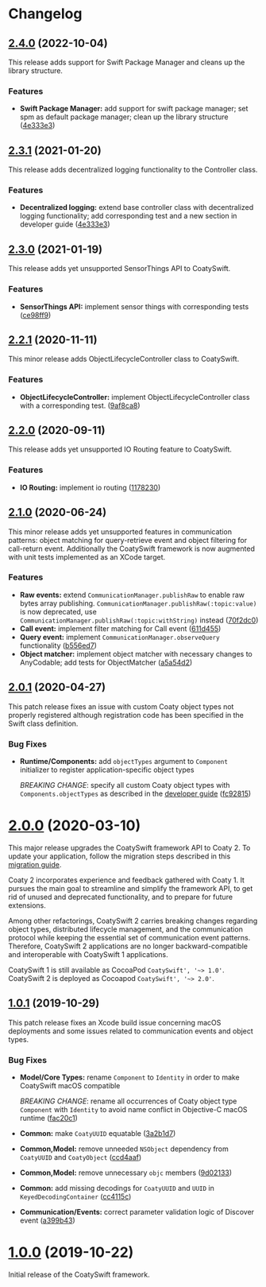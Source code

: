 # Changelog

<a name="2.4.0"></a>
## [2.4.0](https://github.com/coatyio/coaty-swift/compare/2.3.1...2.4.0) (2022-10-04)

This release adds support for Swift Package Manager and cleans up the library structure.

### Features

* **Swift Package Manager:** add support for swift package manager; set spm as default package manager; clean up the library structure
  ([4e333e3](https://github.com/coatyio/coaty-swift/commit/4e333e3))

<a name="2.3.1"></a>
## [2.3.1](https://github.com/coatyio/coaty-swift/compare/2.3.0...2.3.1) (2021-01-20)

This release adds decentralized logging functionality to the Controller class.

### Features

* **Decentralized logging:** extend base controller class with decentralized logging functionality; add corresponding test and a new section in developer guide
  ([4e333e3](https://github.com/coatyio/coaty-swift/commit/4e333e3))

<a name="2.3.0"></a>
## [2.3.0](https://github.com/coatyio/coaty-swift/compare/2.2.1...2.3.0) (2021-01-19)

This release adds yet unsupported SensorThings API to CoatySwift.

### Features

* **SensorThings API:** implement sensor things with corresponding tests
  ([ce98ff9](https://github.com/coatyio/coaty-swift/commit/1178230))

<a name="2.2.1"></a>
## [2.2.1](https://github.com/coatyio/coaty-swift/compare/2.2.0...2.2.1) (2020-11-11)

This minor release adds ObjectLifecycleController class to CoatySwift.

### Features

* **ObjectLifecycleController:** implement ObjectLifecycleController class with a corresponding test.
  ([9af8ca8](https://github.com/coatyio/coaty-swift/commit/9af8ca8))

<a name="2.2.0"></a>
## [2.2.0](https://github.com/coatyio/coaty-swift/compare/2.1.0...2.2.0) (2020-09-11)

This release adds yet unsupported IO Routing feature to CoatySwift.

### Features

* **IO Routing:** implement io routing
  ([1178230](https://github.com/coatyio/coaty-swift/commit/1178230))

<a name="2.1.0"></a>
## [2.1.0](https://github.com/coatyio/coaty-swift/compare/2.0.1...2.1.0) (2020-06-24)

This minor release adds yet unsupported features in communication patterns: object matching for query-retrieve event
and object filtering for call-return event. Additionally the CoatySwift framework is now augmented with unit tests
implemented as an XCode target.

### Features

* **Raw events:** extend `CommunicationManager.publishRaw` to enable raw bytes array publishing. `CommunicationManager.publishRaw(:topic:value)` is now deprecated, use `CommunicationManager.publishRaw(:topic:withString)` instead
  ([70f2dc0](https://github.com/coatyio/coaty-swift/commit/70f2dc0))
* **Call event:** implement filter matching for Call event
  ([611d455](https://github.com/coatyio/coaty-swift/commit/611d455))
* **Query event:** implement `CommunicationManager.observeQuery` functionality
  ([b556ed7](https://github.com/coatyio/coaty-swift/commit/b556ed7))
* **Object matcher:** implement object matcher with necessary changes to AnyCodable; 
  add tests for ObjectMatcher
  ([a5a54d2](https://github.com/coatyio/coaty-swift/commit/a5a54d2))

<a name="2.0.1"></a>
## [2.0.1](https://github.com/coatyio/coaty-swift/compare/2.0.0...2.0.1) (2020-04-27)

This patch release fixes an issue with custom Coaty object types not properly
registered although registration code has been specified in the Swift class
definition.

### Bug Fixes

* **Runtime/Components:** add `objectTypes` argument to `Component` initializer to
  register application-specific object types
  
  *BREAKING CHANGE*: specify all custom Coaty object types with
  `Components.objectTypes` as described in the [developer
  guide](https://coatyio.github.io/coaty-swift/man/developer-guide/#bootstrapping-a-coaty-container)
  ([fc92815](https://github.com/coatyio/coaty-swift/commit/fc92815))

<a name="2.0.0"></a>
# [2.0.0](https://github.com/coatyio/coaty-swift/compare/1.0.1...2.0.0) (2020-03-10)

This major release upgrades the CoatySwift framework API to Coaty 2. To update
your application, follow the migration steps described in this [migration
guide](https://coatyio.github.io/coaty-swift/man/migration-guide/).

Coaty 2 incorporates experience and feedback gathered with Coaty 1. It pursues
the main goal to streamline and simplify the framework API, to get rid of unused
and deprecated functionality, and to prepare for future extensions.

Among other refactorings, CoatySwift 2 carries breaking changes regarding object
types, distributed lifecycle management, and the communication protocol while
keeping the essential set of communication event patterns. Therefore, CoatySwift
2 applications are no longer backward-compatible and interoperable with
CoatySwift 1 applications.

CoatySwift 1 is still available as CocoaPod `CoatySwift', '~> 1.0'`. CoatySwift
2 is deployed as Cocoapod `CoatySwift', '~> 2.0'`.

<a name="1.0.1"></a>
## [1.0.1](https://github.com/coatyio/coaty-swift/compare/1.0.0...1.0.1) (2019-10-29)

This patch release fixes an Xcode build issue concerning macOS deployments and
some issues related to communication events and object types.

### Bug Fixes

* **Model/Core Types:** rename `Component` to `Identity` in order to make
  CoatySwift macOS compatible
  
  *BREAKING CHANGE*: rename all occurrences of Coaty
  object type `Component` with `Identity` to avoid name conflict in Objective-C
  macOS runtime
  ([fac20c1](https://github.com/coatyio/coaty-swift/commit/fac20c1))
* **Common:** make `CoatyUUID` equatable
  ([3a2b1d7](https://github.com/coatyio/coaty-swift/commit/3a2b1d7))
* **Common,Model:** remove unneeded `NSObject` dependency from `CoatyUUID` and
  `CoatyObject`
  ([ccd4aaf](https://github.com/coatyio/coaty-swift/commit/ccd4aaf))
* **Common,Model:** remove unnecessary `objc` members
  ([9d02133](https://github.com/coatyio/coaty-swift/commit/9d02133))
* **Common:** add missing decodings for `CoatyUUID` and `UUID` in
  `KeyedDecodingContainer`
  ([cc4115c](https://github.com/coatyio/coaty-swift/commit/cc4115c))
* **Communication/Events:** correct parameter validation logic of Discover event
  ([a399b43](https://github.com/coatyio/coaty-swift/commit/a399b43))

<a name="1.0.0"></a>
# [1.0.0](https://github.com/coatyio/coaty-swift/tree/1.0.0) (2019-10-22)

Initial release of the CoatySwift framework.
